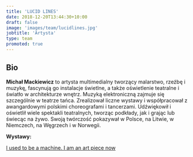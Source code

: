 ```yaml
---
title: 'LUCID LINES'
date: 2018-12-20T13:44:30+10:00
draft: false
image: 'images/team/lucidlines.jpg'
jobtitle: 'Artysta'
type: team
promoted: true
---
```


## Bio

**Michał Mackiewicz** to artysta multimedialny tworzący malarstwo, rzeźbę i muzykę, fascynują go instalacje świetlne, a także oświetlenie teatralne i światło w architekturze wnętrz. Muzyką elektroniczną zajmuje się szczególnie w teatrze tańca. Zrealizował liczne wystawy i współpracował z awangardowymi polskimi choreografami i tancerzami. Udźwiękowił i oświetlił wiele spektakli teatralnych, tworząc podkłady, jak i grając lub świecąc na żywo. Swoją twórczość pokazywał w Polsce, na Litwie, w Niemczech, na Węgrzech i w Norwegii.

**Wystawy:**

[I used to be a machine. I am an art piece now](/wystawy/lucid-lines)